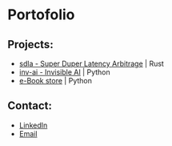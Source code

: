 # Portofolio

## Projects:
*  [sdla - Super Duper Latency Arbitrage][sdla] | Rust
* [inv-ai - Invisible AI][inv-ai] | Python
* [e-Book store][e-Book-store] | Python


[sdla]:https://github.com/christianscorpan/sdla
[inv-ai]:https://github.com/christianscorpan/inv-ai
[e-Book-store]:https://github.com/christianscorpan/e-Book-store---DIS



## Contact:
* [LinkedIn](https://www.linkedin.com/in/christianscorpan/)
* [Email](mailto:christianscorpan@gmail.com)
